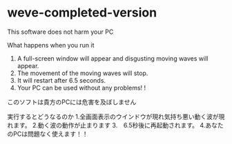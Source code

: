 # weve-completed-version
This software does not harm your PC

What happens when you run it
1. A full-screen window will appear and disgusting moving waves will appear.
2. The movement of the moving waves will stop.
3. It will restart after 6.5 seconds.
4. Your PC can be used without any problems! !

このソフトは貴方のPCには危害を及ぼしません

   実行するとどうなるのか
1.全画面表示のウインドウが現れ気持ち悪い動く波が現れます。
2.動く波の動作が止まります
3.　6.5秒後に再起動されます。
4.あなたのPCは問題なく使えます！！
